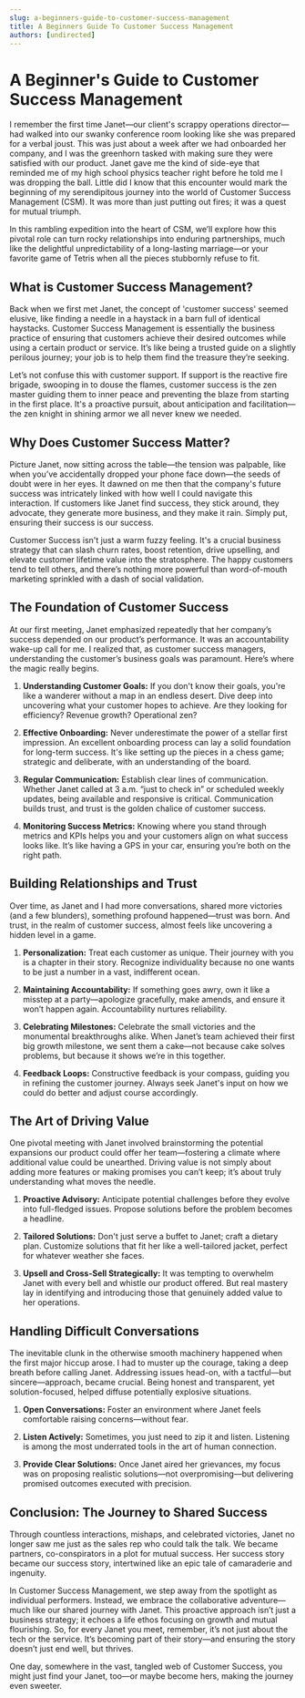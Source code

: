```yaml
---
slug: a-beginners-guide-to-customer-success-management
title: A Beginners Guide To Customer Success Management
authors: [undirected]
---
```



# A Beginner's Guide to Customer Success Management

I remember the first time Janet—our client's scrappy operations director—had walked into our swanky conference room looking like she was prepared for a verbal joust. This was just about a week after we had onboarded her company, and I was the greenhorn tasked with making sure they were satisfied with our product. Janet gave me the kind of side-eye that reminded me of my high school physics teacher right before he told me I was dropping the ball. Little did I know that this encounter would mark the beginning of my serendipitous journey into the world of Customer Success Management (CSM). It was more than just putting out fires; it was a quest for mutual triumph.

In this rambling expedition into the heart of CSM, we’ll explore how this pivotal role can turn rocky relationships into enduring partnerships, much like the delightful unpredictability of a long-lasting marriage—or your favorite game of Tetris when all the pieces stubbornly refuse to fit.

## What is Customer Success Management?

Back when we first met Janet, the concept of 'customer success' seemed elusive, like finding a needle in a haystack in a barn full of identical haystacks. Customer Success Management is essentially the business practice of ensuring that customers achieve their desired outcomes while using a certain product or service. It’s like being a trusted guide on a slightly perilous journey; your job is to help them find the treasure they’re seeking.

Let’s not confuse this with customer support. If support is the reactive fire brigade, swooping in to douse the flames, customer success is the zen master guiding them to inner peace and preventing the blaze from starting in the first place. It's a proactive pursuit, about anticipation and facilitation—the zen knight in shining armor we all never knew we needed.

## Why Does Customer Success Matter?

Picture Janet, now sitting across the table—the tension was palpable, like when you’ve accidentally dropped your phone face down—the seeds of doubt were in her eyes. It dawned on me then that the company's future success was intricately linked with how well I could navigate this interaction. If customers like Janet find success, they stick around, they advocate, they generate more business, and they make it rain. Simply put, ensuring their success is our success.

Customer Success isn't just a warm fuzzy feeling. It's a crucial business strategy that can slash churn rates, boost retention, drive upselling, and elevate customer lifetime value into the stratosphere. The happy customers tend to tell others, and there’s nothing more powerful than word-of-mouth marketing sprinkled with a dash of social validation.

## The Foundation of Customer Success

At our first meeting, Janet emphasized repeatedly that her company’s success depended on our product’s performance. It was an accountability wake-up call for me. I realized that, as customer success managers, understanding the customer’s business goals was paramount. Here’s where the magic really begins.

1. **Understanding Customer Goals:**
   If you don't know their goals, you're like a wanderer without a map in an endless desert. Dive deep into uncovering what your customer hopes to achieve. Are they looking for efficiency? Revenue growth? Operational zen?

2. **Effective Onboarding:**
   Never underestimate the power of a stellar first impression. An excellent onboarding process can lay a solid foundation for long-term success. It's like setting up the pieces in a chess game; strategic and deliberate, with an understanding of the board.

3. **Regular Communication:**
   Establish clear lines of communication. Whether Janet called at 3 a.m. “just to check in” or scheduled weekly updates, being available and responsive is critical. Communication builds trust, and trust is the golden chalice of customer success.

4. **Monitoring Success Metrics:**
   Knowing where you stand through metrics and KPIs helps you and your customers align on what success looks like. It’s like having a GPS in your car, ensuring you’re both on the right path.

## Building Relationships and Trust

Over time, as Janet and I had more conversations, shared more victories (and a few blunders), something profound happened—trust was born. And trust, in the realm of customer success, almost feels like uncovering a hidden level in a game.

1. **Personalization:**
   Treat each customer as unique. Their journey with you is a chapter in their story. Recognize individuality because no one wants to be just a number in a vast, indifferent ocean.

2. **Maintaining Accountability:**
   If something goes awry, own it like a misstep at a party—apologize gracefully, make amends, and ensure it won’t happen again. Accountability nurtures reliability.

3. **Celebrating Milestones:**
   Celebrate the small victories and the monumental breakthroughs alike. When Janet’s team achieved their first big growth milestone, we sent them a cake—not because cake solves problems, but because it shows we’re in this together.

4. **Feedback Loops:**
   Constructive feedback is your compass, guiding you in refining the customer journey. Always seek Janet's input on how we could do better and adjust course accordingly.

## The Art of Driving Value

One pivotal meeting with Janet involved brainstorming the potential expansions our product could offer her team—fostering a climate where additional value could be unearthed. Driving value is not simply about adding more features or making promises you can’t keep; it’s about truly understanding what moves the needle.

1. **Proactive Advisory:**
   Anticipate potential challenges before they evolve into full-fledged issues. Propose solutions before the problem becomes a headline.

2. **Tailored Solutions:**
   Don't just serve a buffet to Janet; craft a dietary plan. Customize solutions that fit her like a well-tailored jacket, perfect for whatever weather she faces.

3. **Upsell and Cross-Sell Strategically:**
   It was tempting to overwhelm Janet with every bell and whistle our product offered. But real mastery lay in identifying and introducing those that genuinely added value to her operations.

## Handling Difficult Conversations

The inevitable clunk in the otherwise smooth machinery happened when the first major hiccup arose. I had to muster up the courage, taking a deep breath before calling Janet. Addressing issues head-on, with a tactful—but sincere—approach, became crucial. Being honest and transparent, yet solution-focused, helped diffuse potentially explosive situations.

1. **Open Conversations:**
   Foster an environment where Janet feels comfortable raising concerns—without fear.

2. **Listen Actively:**
   Sometimes, you just need to zip it and listen. Listening is among the most underrated tools in the art of human connection.

3. **Provide Clear Solutions:**
   Once Janet aired her grievances, my focus was on proposing realistic solutions—not overpromising—but delivering promised outcomes executed with precision.

## Conclusion: The Journey to Shared Success

Through countless interactions, mishaps, and celebrated victories, Janet no longer saw me just as the sales rep who could talk the talk. We became partners, co-conspirators in a plot for mutual success. Her success story became our success story, intertwined like an epic tale of camaraderie and ingenuity.

In Customer Success Management, we step away from the spotlight as individual performers. Instead, we embrace the collaborative adventure—much like our shared journey with Janet. This proactive approach isn’t just a business strategy; it echoes a life ethos focusing on growth and mutual flourishing. So, for every Janet you meet, remember, it’s not just about the tech or the service. It’s becoming part of their story—and ensuring the story doesn’t just end well, but thrives.

One day, somewhere in the vast, tangled web of Customer Success, you might just find your Janet, too—or maybe become hers, making the journey even sweeter.